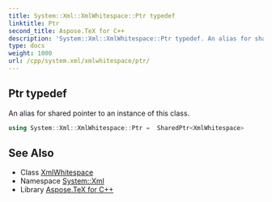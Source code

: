 ```yaml
---
title: System::Xml::XmlWhitespace::Ptr typedef
linktitle: Ptr
second_title: Aspose.TeX for C++
description: 'System::Xml::XmlWhitespace::Ptr typedef. An alias for shared pointer to an instance of this class in C++.'
type: docs
weight: 1000
url: /cpp/system.xml/xmlwhitespace/ptr/
---
```

## Ptr typedef


An alias for shared pointer to an instance of this class.

```cpp
using System::Xml::XmlWhitespace::Ptr =  SharedPtr<XmlWhitespace>
```

## See Also

* Class [XmlWhitespace](../)
* Namespace [System::Xml](../../)
* Library [Aspose.TeX for C++](../../../)
